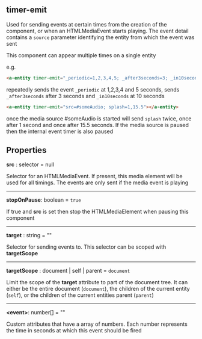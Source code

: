## timer-emit

Used for sending events at certain times from the creation of the component, or when an HTMLMediaEvent starts playing. The event detail contains a `source` parameter identifying the entity from which the event was sent

This component can appear multiple times on a single entity

e.g.
```html
<a-entity timer-emit="_periodic=1,2,3,4,5; _after3seconds=3; _in10seconds=10"></a-entity>
```
repeatedly sends the event `_periodic` at 1,2,3,4 and 5 seconds, sends `_after3seconds` after 3 seconds and `_in10seconds` at 10 seconds

```html
<a-entity timer-emit="src=#someAudio; splash=1,15.5"></a-entity>
```
once the media source #someAudio is started will send `splash` twice, once after 1 second and once after 15.5 seconds.  If the media source is paused then the internal event timer is also paused

## Properties

**src** : selector = null

Selector for an HTMLMediaEvent.  If present, this media element will be used for all timings. The events are only sent if the media event is playing

---
**stopOnPause**: boolean = `true`

If true and **src** is set then stop the HTMLMediaElement when pausing this component

---
**target** : string = ""

Selector for sending events to.  This selector can be scoped with **targetScope**

---
**targetScope** : document | self | parent = `document`

Limit the scope of the **target** attribute to part of the document tree. It can either be the entire document (`document`), the children of the current entity (`self`), or the children of the current entities parent (`parent`)

---
**\<event\>**: number[] = ""

Custom attributes that have a array of numbers. Each number represents the time in seconds at which this event should be fired